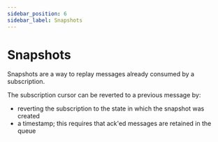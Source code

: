 ```yaml
---
sidebar_position: 6
sidebar_label: Snapshots
---
```


# Snapshots

Snapshots are a way to replay messages already consumed by a subscription.

The subscription cursor can be reverted to a previous message by:
- reverting the subscription to the state in which the snapshot was created
- a timestamp; this requires that ack'ed messages are retained in the queue